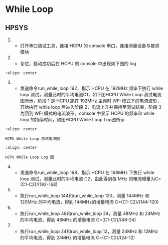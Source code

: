 # While Loop
## HPSYS
1. * 打开串口调试工具，连接 HCPU 的 console 串口，连接测量设备与被测模块
2. * 复位，启动成功后在 HCPU 的 console 中出现如下图的 log
```{figure} assert/image4.png
:align: center
```
3. * 发送命令run_while_loop 192，指示 HCPU 在 192MHz 频率下执行 while loop 测试，测量此时的平均电流C1，如下图HCPU While Loop 测试电流图所示，阶段 1 是 HCPU 跑在 192MHz 主频时 WFI 模式下的电流波形，开始执行 while loop 后进入阶段 2，电流上升并保持至测试结束，阶段 3 为回到 WFI 模式的电流波形。console 中显示 HCPU 的频率和 while loop 的持续时间，如图HCPU While Loop Log图所示

```{figure} assert/image5.png
:align: center

HCPU While Loop 测试电流图
```

```{figure} assert/image6.png
:align: center

HCPU While Loop Log 图
```

4. * 发送命令run_while_loop 168，指示 HCPU 在 168MHz 下执行 while loop 测试，测量此时的平均电流 C2，由此得到每 MHz 的电流增量为C=(C1-C2)/(192-168)

5. * 执行run_while_loop 144和run_while_loop 120，测量 144MHz 和 120MHz 的平均电流，得到 144MHz的增量电流 C=(C1-C2)/(144-120)
6. * 执行run_while_loop 48和run_while_loop 24，测量 48MHz 和 24MHz 的平均电流，得到 48MHz 的增量电流 C=(C1-C2)/(48-24)
7. * 执行run_while_loop 24和run_while_loop 12，测量 24MHz 和 12MHz 的平均电流，得到 24MHz 的增量电流 C=(C1-C2)/(24-12)


